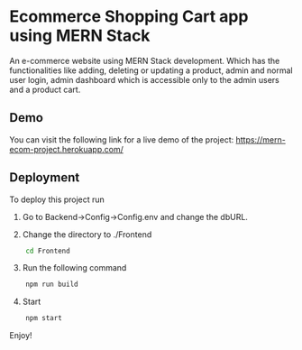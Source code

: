 
# Ecommerce Shopping Cart app using MERN Stack

An e-commerce website using MERN Stack development. Which has the functionalities like adding, deleting or updating a product, admin and normal user login, admin dashboard which is accessible only to the admin users and a product cart.


## Demo
You can visit the following link for a live demo of the project:
https://mern-ecom-project.herokuapp.com/


## Deployment

To deploy this project run
    
1. Go to Backend->Config->Config.env and change the dbURL.

2. Change the directory to ./Frontend
```bash
    cd Frontend
```
3. Run the following command
```bash
    npm run build
```
4. Start
```bash
    npm start
```
Enjoy!
